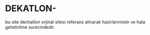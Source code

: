 # DEKATLON-

bu site dechatlon orjinal sitesi referans alinarak hazirlanmistir ve hala gelistirilme surecindedir.
